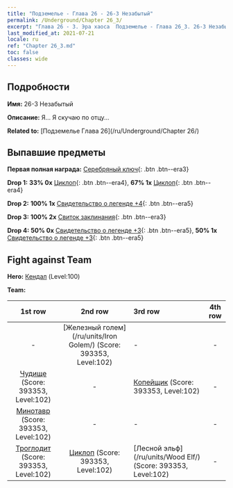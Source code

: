 ```yaml
---
title: "Подземелье - Глава 26 - 26-3 Незабытый"
permalink: /Underground/Chapter 26_3/
excerpt: "Глава 26 - 3. Эра хаоса  Подземелье - Глава 26_3. 26-3 Незабытый"
last_modified_at: 2021-07-21
locale: ru
ref: "Chapter 26_3.md"
toc: false
classes: wide
---
```


## Подробности

 **Имя:** 26-3 Незабытый

 **Описание:** Я... Я скучаю по отцу...

 **Related to:** [Подземелье Глава 26](/ru/Underground/Chapter 26/)

## Выпавшие предметы

 **Первая полная награда:** [Серебряный ключ](/ItemsRU/con_693/){: .btn .btn--era3}

 **Drop 1:** **33% 0x** [Циклоп](/ItemsRU/unt_222/){: .btn .btn--era4}, **67% 1x** [Циклоп](/ItemsRU/unt_222/){: .btn .btn--era4}

 **Drop 2:** **100% 1x** [Свидетельство о легенде +4](/ItemsRU/mat_95/){: .btn .btn--era5}

 **Drop 3:** **100% 2x** [Свиток заклинания](/ItemsRU/con_694/){: .btn .btn--era3}

 **Drop 4:** **50% 0x** [Свидетельство о легенде +3](/ItemsRU/mat_88/){: .btn .btn--era5}, **50% 1x** [Свидетельство о легенде +3](/ItemsRU/mat_88/){: .btn .btn--era5}


## Fight against Team
 **Hero:** [Кендал](/ru/heroes/Kendal/) (Level:100)

 **Team:**


  | 1st row | 2nd row | 3rd row | 4th row |
  |:----:|:----:|:----|:----:|
  | - | [Железный голем](/ru/units/Iron Golem/) (Score: 393353, Level:102)  | - | - |
  | [Чудище](/ru/units/Behemoth/) (Score: 393353, Level:102)  | - | [Копейщик](/ru/units/Pikeman/) (Score: 393353, Level:102)  | - |
  | [Минотавр](/ru/units/Minotaur/) (Score: 393353, Level:102)  | - | - | - |
  | [Троглодит](/ru/units/Troglodyte/) (Score: 393353, Level:102)  | [Циклоп](/ru/units/Cyclops/) (Score: 393353, Level:102)  | [Лесной эльф](/ru/units/Wood Elf/) (Score: 393353, Level:102)  | - |


